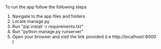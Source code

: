 To run the app follow the following steps
1. Navigate to the app files and folders
2. Locate manage.py
3. Run "pip install -r requirements.txt"
4. Run "python manage.py runserver"
5. Open your browser and visit the link provided (i.e http://localhost/:8000 )
